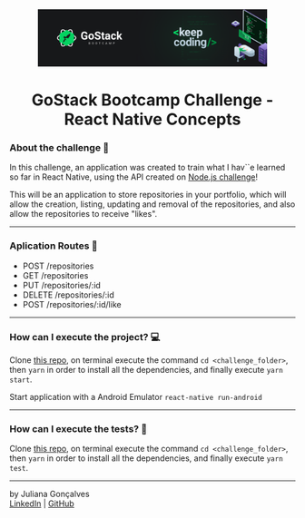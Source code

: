 
<div align="center">
	<a href="https://rocketseat.com.br/gostack" target="_blank">
		<img src="assets\gostackimg.png" alt="Logo" style="max-width:80%"/>
	</a>
</div>

<div align="center">
	<h1>GoStack Bootcamp Challenge - React Native Concepts  </h1>
</div>

### About the challenge :rocket:
In this challenge, an application was created to train what 
I hav``e learned so far in React Native, using the API created on [Node.js challenge](https://github.com/JulianaCristina/GoStack-Challenge-Nodejs-Concept)!

This will be an application to store repositories in your portfolio, which will allow the creation, listing, updating and removal of the repositories, and also allow the repositories to receive "likes".
<hr>

### Aplication Routes :car:
- POST /repositories
- GET /repositories
- PUT /repositories/:id
- DELETE /repositories/:id
- POST /repositories/:id/like
<hr>


### How can I execute the project? :computer:
Clone [this repo](https://github.com/JulianaCristina/GoStack-Challenge-React-Native-Concept.git), on terminal execute the command `cd <challenge_folder>`, then `yarn` in order to install all the dependencies, and finally execute `yarn start`.

Start application with a Android Emulator `react-native run-android `
<hr>

### How can I execute the tests? :test_tube:
Clone [this repo](https://github.com/JulianaCristina/GoStack-Challenge-React-Native-Concept.git), on terminal execute the command `cd <challenge_folder>`, then `yarn` in order to install all the dependencies, and finally execute `yarn test`.
<hr>

by Juliana Gonçalves<br>
[LinkedIn](https://www.linkedin.com/in/juliana-goncalves8/) | [GitHub](https://github.com/JulianaCristina/)
